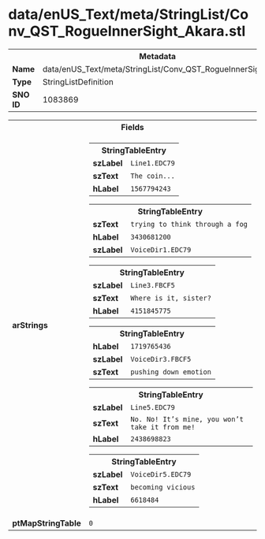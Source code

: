 <h1>data/enUS_Text/meta/StringList/Conv_QST_RogueInnerSight_Akara.stl</h1><table><tr><th colspan="100%">Metadata</th></tr><tr><td><b>Name</b></td><td>data/enUS_Text/meta/StringList/Conv_QST_RogueInnerSight_Akara.stl</td></tr><tr><td><b>Type</b></td><td>StringListDefinition</td></tr><tr><td><b>SNO ID</b></td><td>1083869</td></tr></table>

<table><tr><th colspan="100%">Fields</th></tr><tr><td><b>arStrings</b></td><td><table><tr><th colspan="100%">StringTableEntry</th></tr><tr><td><b>szLabel</b></td><td><code>Line1.EDC79</code></td></tr><tr><td><b>szText</b></td><td><code>The coin...</code></td></tr><tr><td><b>hLabel</b></td><td><code>1567794243</code></td></tr></table>


<table><tr><th colspan="100%">StringTableEntry</th></tr><tr><td><b>szText</b></td><td><code>trying to think through a fog</code></td></tr><tr><td><b>hLabel</b></td><td><code>3430681200</code></td></tr><tr><td><b>szLabel</b></td><td><code>VoiceDir1.EDC79</code></td></tr></table>


<table><tr><th colspan="100%">StringTableEntry</th></tr><tr><td><b>szLabel</b></td><td><code>Line3.FBCF5</code></td></tr><tr><td><b>szText</b></td><td><code>Where is it, sister?</code></td></tr><tr><td><b>hLabel</b></td><td><code>4151845775</code></td></tr></table>


<table><tr><th colspan="100%">StringTableEntry</th></tr><tr><td><b>hLabel</b></td><td><code>1719765436</code></td></tr><tr><td><b>szLabel</b></td><td><code>VoiceDir3.FBCF5</code></td></tr><tr><td><b>szText</b></td><td><code>pushing down emotion</code></td></tr></table>


<table><tr><th colspan="100%">StringTableEntry</th></tr><tr><td><b>szLabel</b></td><td><code>Line5.EDC79</code></td></tr><tr><td><b>szText</b></td><td><code>No. No! It’s mine, you won’t take it from me!</code></td></tr><tr><td><b>hLabel</b></td><td><code>2438698823</code></td></tr></table>


<table><tr><th colspan="100%">StringTableEntry</th></tr><tr><td><b>szLabel</b></td><td><code>VoiceDir5.EDC79</code></td></tr><tr><td><b>szText</b></td><td><code>becoming vicious</code></td></tr><tr><td><b>hLabel</b></td><td><code>6618484</code></td></tr></table>


</td></tr><tr><td><b>ptMapStringTable</b></td><td><code>0</code></td></tr></table>


